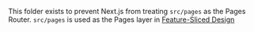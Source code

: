 This folder exists to prevent Next.js from treating `src/pages` as the Pages Router.
`src/pages` is used as the Pages layer in [Feature-Sliced Design](https://feature-sliced.design)

